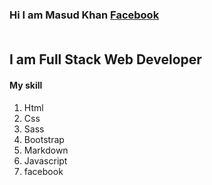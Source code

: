 ### Hi I am  Masud Khan [Facebook](https://www.facebook.com/mkhangaz2/ "My Facebook Profile Id") <br> <br>

## I am Full Stack Web Developer
#### My skill
1. Html
1. Css
1. Sass
1. Bootstrap
1. Markdown
1. Javascript
1. facebook